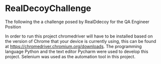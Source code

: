 # RealDecoyChallenge
The following the a challenge posed by RealDdecoy for the QA Engineer Position

In order to run this project chromedriver will have to be installed based on the version of Chrome that your device is currently using, this can be found at https://chromedriver.chromium.org/downloads. 
The programming language Python and the text editor Pycharm were used to develop this project.
Selenium was used as the automation tool in this project.
